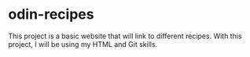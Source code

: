 # odin-recipes

This project is a basic website that will link to different recipes. With
this project, I will be using my HTML and Git skills.